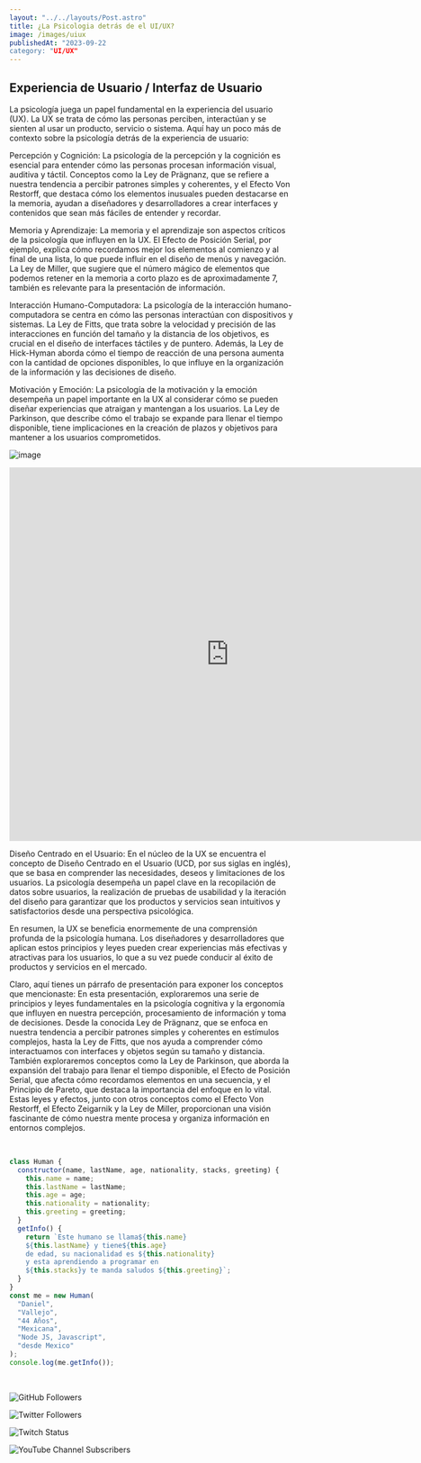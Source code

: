 ```yaml
---
layout: "../../layouts/Post.astro"
title: ¿La Psicologia detrás de el UI/UX?
image: /images/uiux
publishedAt: "2023-09-22
category: "UI/UX"
---
```


## Experiencia de Usuario / Interfaz de Usuario

La psicología juega un papel fundamental en la experiencia del usuario (UX). La UX se trata de cómo las personas perciben, interactúan y se sienten al usar un producto, servicio o sistema. Aquí hay un poco más de contexto sobre la psicología detrás de la experiencia de usuario:

Percepción y Cognición: La psicología de la percepción y la cognición es esencial para entender cómo las personas procesan información visual, auditiva y táctil. Conceptos como la Ley de Prägnanz, que se refiere a nuestra tendencia a percibir patrones simples y coherentes, y el Efecto Von Restorff, que destaca cómo los elementos inusuales pueden destacarse en la memoria, ayudan a diseñadores y desarrolladores a crear interfaces y contenidos que sean más fáciles de entender y recordar.

Memoria y Aprendizaje: La memoria y el aprendizaje son aspectos críticos de la psicología que influyen en la UX. El Efecto de Posición Serial, por ejemplo, explica cómo recordamos mejor los elementos al comienzo y al final de una lista, lo que puede influir en el diseño de menús y navegación. La Ley de Miller, que sugiere que el número mágico de elementos que podemos retener en la memoria a corto plazo es de aproximadamente 7, también es relevante para la presentación de información.

Interacción Humano-Computadora: La psicología de la interacción humano-computadora se centra en cómo las personas interactúan con dispositivos y sistemas. La Ley de Fitts, que trata sobre la velocidad y precisión de las interacciones en función del tamaño y la distancia de los objetivos, es crucial en el diseño de interfaces táctiles y de puntero. Además, la Ley de Hick-Hyman aborda cómo el tiempo de reacción de una persona aumenta con la cantidad de opciones disponibles, lo que influye en la organización de la información y las decisiones de diseño.

Motivación y Emoción: La psicología de la motivación y la emoción desempeña un papel importante en la UX al considerar cómo se pueden diseñar experiencias que atraigan y mantengan a los usuarios. La Ley de Parkinson, que describe cómo el trabajo se expande para llenar el tiempo disponible, tiene implicaciones en la creación de plazos y objetivos para mantener a los usuarios comprometidos.

![image](https://res.cloudinary.com/dj0dedvu0/image/upload/v1695366844/uiux_syomvq.png)

<iframe width="780" height="664" src="https://www.youtube.com/embed/nnUslqgSEO0" title="Psicologia detras de UI/UX" frameborder="0" allow="accelerometer; autoplay; clipboard-write; encrypted-media; gyroscope; picture-in-picture; web-share" allowfullscreen></iframe>

<br>

Diseño Centrado en el Usuario: En el núcleo de la UX se encuentra el concepto de Diseño Centrado en el Usuario (UCD, por sus siglas en inglés), que se basa en comprender las necesidades, deseos y limitaciones de los usuarios. La psicología desempeña un papel clave en la recopilación de datos sobre usuarios, la realización de pruebas de usabilidad y la iteración del diseño para garantizar que los productos y servicios sean intuitivos y satisfactorios desde una perspectiva psicológica.

En resumen, la UX se beneficia enormemente de una comprensión profunda de la psicología humana. Los diseñadores y desarrolladores que aplican estos principios y leyes pueden crear experiencias más efectivas y atractivas para los usuarios, lo que a su vez puede conducir al éxito de productos y servicios en el mercado.

Claro, aquí tienes un párrafo de presentación para exponer los conceptos que mencionaste:
En esta presentación, exploraremos una serie de principios y leyes fundamentales en la psicología cognitiva y la ergonomía que influyen en nuestra percepción, procesamiento de información y toma de decisiones. Desde la conocida Ley de Prägnanz, que se enfoca en nuestra tendencia a percibir patrones simples y coherentes en estímulos complejos, hasta la Ley de Fitts, que nos ayuda a comprender cómo interactuamos con interfaces y objetos según su tamaño y distancia. También exploraremos conceptos como la Ley de Parkinson, que aborda la expansión del trabajo para llenar el tiempo disponible, el Efecto de Posición Serial, que afecta cómo recordamos elementos en una secuencia, y el Principio de Pareto, que destaca la importancia del enfoque en lo vital. Estas leyes y efectos, junto con otros conceptos como el Efecto Von Restorff, el Efecto Zeigarnik y la Ley de Miller, proporcionan una visión fascinante de cómo nuestra mente procesa y organiza información en entornos complejos.

<br/>

```js
class Human {
  constructor(name, lastName, age, nationality, stacks, greeting) {
    this.name = name;
    this.lastName = lastName;
    this.age = age;
    this.nationality = nationality;
    this.greeting = greeting;
  }
  getInfo() {
    return `Este humano se llama${this.name}
    ${this.lastName} y tiene${this.age}
    de edad, su nacionalidad es ${this.nationality}
    y esta aprendiendo a programar en 
    ${this.stacks}y te manda saludos ${this.greeting}`;
  }
}
const me = new Human(
  "Daniel",
  "Vallejo",
  "44 Años",
  "Mexicana",
  "Node JS, Javascript",
  "desde Mexico"
);
console.log(me.getInfo());
```

<br/>

![GitHub Followers](https://img.shields.io/github/followers/DanyVeneno?style=social)

![Twitter Followers](https://img.shields.io/twitter/follow/venenodigital?style=social)

![Twitch Status](https://img.shields.io/twitch/status/yehiibhii?style=social)

![YouTube Channel Subscribers](https://img.shields.io/youtube/channel/subscribers/UC8UhdMAKJX56O2PY8kzBIlw?style=social)
